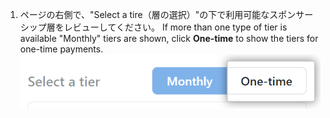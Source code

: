 1. ページの右側で、"Select a tire（層の選択）"の下で利用可能なスポンサーシップ層をレビューしてください。 If more than one type of tier is available "Monthly" tiers are shown, click **One-time** to show the tiers for one-time payments. ![Show "One-time" tiers](/assets/images/help/sponsors/show-one-time-tiers.png)
